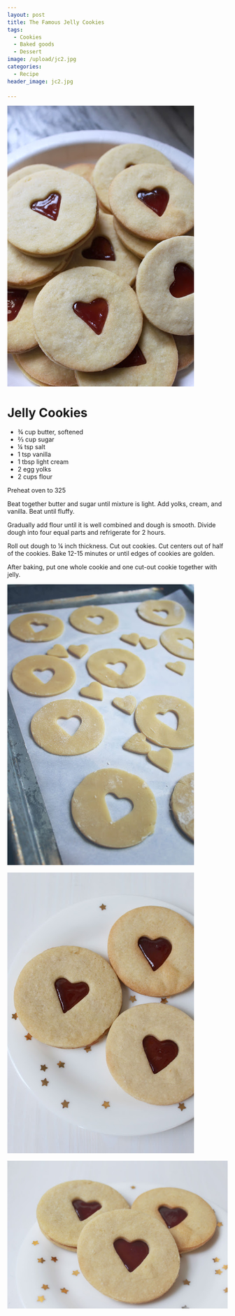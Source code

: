 ```yaml
---
layout: post
title: The Famous Jelly Cookies
tags:
  - Cookies
  - Baked goods
  - Dessert
image: /upload/jc2.jpg
categories:
  - Recipe
header_image: jc2.jpg

---
```


![Image of The Famous Jelly Cookies.](/upload/jc2.jpg)

# Jelly Cookies

- ¾ cup butter, softened
- ⅔ cup sugar
- ¼ tsp salt
- 1 tsp vanilla
- 1 tbsp light cream
- 2 egg yolks
- 2 cups flour

Preheat oven to 325

Beat together butter and sugar until mixture is light. Add yolks, cream, and vanilla. Beat until fluffy.

Gradually add flour until it is well combined and dough is smooth. Divide dough into four equal parts and refrigerate for 2 hours.

Roll out dough to ¼ inch thickness. Cut out cookies. Cut centers out of half of the cookies. Bake 12-15 minutes or until edges of cookies are golden.

After baking, put one whole cookie and one cut-out cookie together with jelly.


![Image of The Famous Jelly Cookies.](/upload/jc1.jpg)

![Image of The Famous Jelly Cookies.](/upload/jc3.jpg)

![Image of The Famous Jelly Cookies.](/upload/jc4.jpg)
